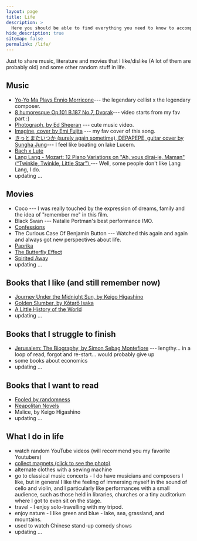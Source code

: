 ```yaml
---
layout: page
title: Life
description: >
  Here you should be able to find everything you need to know to accomplish the most common tasks when blogging with Hydejack.
hide_description: true
sitemap: false
permalink: /life/
---
```


Just to share music, literature and movies that I like/dislike (A lot of them are probably old) and some other random stuff in life.


## Music
* [Yo-Yo Ma Plays Ennio Morricone](https://open.spotify.com/album/1ZReq7RYxh0d0IqLONfBHk?si=Z816AWjMTSOA-HZFOm6AxQ)--- the legendary cellist x the legendary composer.
* [8 humoresque Op.101 B.187 No.7, Dvorak](https://youtu.be/JZnzjzjYkK0?t=01m34s)--- video starts from my fav part :)
* [Photograph, by Ed Sheeran](https://youtu.be/nSDgHBxUbVQ) --- cute music video.
* [Imagine, cover by Emi Fujita](https://open.spotify.com/track/6PASXC8pz8wiGQuQShCRFu?si=vw66ttRTT3ukLTm3RnKZqw) --- my fav cover of this song.
* [きっとまたいつか (surely again sometime), DEPAPEPE, guitar cover by Sungha Jung](https://youtu.be/H92uzAhAPZY)--- I feel like boating on lake Lucern.
* [Bach x Lute](https://youtu.be/ZLjprbeWMxQ)
* [Lang Lang - Mozart: 12 Piano Variations on "Ah, vous dirai-je, Maman" (“Twinkle, Twinkle, Little Star") ](https://youtube.com/playlist?list=PL_wxS77dDiyLqx18RrJmLvO9QjChz3Gje) --- Well, some people don't like Lang Lang, I do.
* updating ...

<!-- {:.related-posts.faded} -->

## Movies
* Coco --- I was really touched by the expression of dreams, family and the idea of "remember me" in this film. 
* Black Swan --- Natalie Portman's best performance IMO.
* [Confessions](https://en.wikipedia.org/wiki/Confessions_(2010_film))
* The Curious Case Of Benjamin Button --- Watched this again and again and always got new perspectives about life.
* [Paprika](https://en.wikipedia.org/wiki/Paprika_(2006_film)) 
* [The Butterfly Effect](https://en.wikipedia.org/wiki/The_Butterfly_Effect)
* [Spirited Away](https://en.wikipedia.org/wiki/Spirited_Away)
* updating ...

<!-- {:.related-posts.faded} -->

## Books that I like (and still remember now)
* [Journey Under the Midnight Sun, by Keigo Higashino](https://en.wikipedia.org/wiki/Journey_Under_the_Midnight_Sun)
* [Golden Slumber, by Kōtarō Isaka](https://en.wikipedia.org/wiki/K%C5%8Dtar%C5%8D_Isaka)
* [A Little History of the World](https://en.wikipedia.org/wiki/A_Little_History_of_the_World)
* updating ...

<!-- {:.related-posts.faded} -->

## Books that I struggle to finish
* [Jerusalem: The Biography, by Simon Sebag Montefiore](https://en.wikipedia.org/wiki/Jerusalem:_The_Biography) --- lengthy... in a loop of read, forgot and re-start... would probably give up
* some books about economics
* updating ...

## Books that I want to read
* [Fooled by randomness](https://www.fooledbyrandomness.com)  
* [Neapolitan Novels](https://en.wikipedia.org/wiki/Neapolitan_Novels)
* Malice, by Keigo Higashino
* updating ...

## What I do in life
* watch random YouTube videos (will recommend you my favorite Youtubers)
* [collect magnets (click to see the photo)](/assets/img/magnets.jpeg)
* alternate clothes with a sewing machine
* go to classical music concerts - I do have musicians and composers I like, but in general I like the feeling of immersing myself in the sound of cello and violin, and I particularly like performances with a small audience, such as those held in libraries, churches or a tiny auditorium where I got to even sit on the stage.
* travel - I enjoy solo-travelling with my tripod.
* enjoy nature - I like green and blue - lake, sea, grassland, and mountains.
* used to watch Chinese stand-up comedy shows
* updating ...
<!-- {:.related-posts.faded} -->

<!-- [install]: install.md
[upgrade]: upgrade.md
[config]: config.md
[basics]: basics.md
[writing]: writing.md
[scripts]: scripts.md
[build]: build.md
[advanced]: advanced.md
[LICENSE]: ../LICENSE.md
[NOTICE]: ../NOTICE.md
[Black Swan]: ../CHANGELOG.md -->
